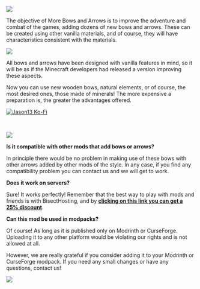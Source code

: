 **![](https://www.bisecthosting.com/images/CF/More_Bows_And_Arrows/BH_MBAA_header.webp)**

The objective of More Bows and Arrows is to improve the adventure and combat of the games, adding dozens of new bows and arrows. These can be created using other vanilla materials, and of course, they will have characteristics consistent with the materials.

![](https://www.bisecthosting.com/images/CF/More_Bows_And_Arrows/BH_MBAA_summary.webp)

All bows and arrows have been designed with vanilla features in mind, so it will be as if the Minecraft developers had released a version improving these aspects.

Now you can use new wooden bows, natural elements, or of course, the most desired ones, those made of minerals! The more expensive a preparation is, the greater the advantages offered.

[![Jason13 Ko-Fi](https://media.forgecdn.net/attachments/description/860325/description_e69745c8-b22d-4d0d-a55e-5c131ae1fe50.webp)](https://ko-fi.com/jason13official)

 

![](https://www.bisecthosting.com/images/CF/More_Bows_And_Arrows/BH_MBAA_faq.webp)

**Is it compatible with other mods that add bows or arrows?**

In principle there would be no problem in making use of these bows with other arrows added by other mods of the style. In any case, if you find any compatibility problem you can contact us and we will get to work.

**Does it work on servers?**

Sure! It works perfectly! Remember that the best way to play with mods and friends is with BisectHosting, and by **[clicking on this link you can get a 25% discount](https://bisecthosting.com/lupin)**.

**Can this mod be used in modpacks?**

Of course! As long as it is published only on Modrinth or CurseForge. Uploading it to any other platform would be violating our rights and is not allowed at all.

However, we are really grateful if you consider adding it to your Modrinth or CurseForge modpack. If you need any small changes or have any questions, contact us!

[**![](https://www.bisecthosting.com/images/CF/MultiRecipe/BH_Lupin_Discord.webp)**](https://discord.gg/X8VY5WMbe4)
